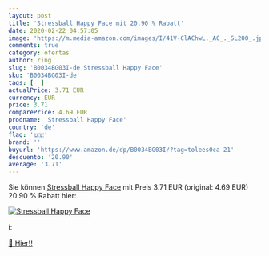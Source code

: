 ```yaml
---
layout: post
title: 'Stressball Happy Face mit 20.90 % Rabatt'
date: 2020-02-22 04:57:05
image: 'https://m.media-amazon.com/images/I/41V-ClAChwL._AC_._SL200_.jpg'
comments: true
category: ofertas
author: ring
slug: 'B0034BG03I-de Stressball Happy Face'
sku: 'B0034BG03I-de'
tags: [  ]
actualPrice: 3.71 EUR
currency: EUR
price: 3.71
comparePrice: 4.69 EUR
prodname: 'Stressball Happy Face'
country: 'de'
flag: '🇩🇪'
brand: ''
buyurl: 'https://www.amazon.de/dp/B0034BG03I/?tag=tolees0ca-21'
descuento: '20.90'
average: '3.71'
---
```


Sie können [Stressball Happy Face](https://www.amazon.de/dp/B0034BG03I/?tag=tolees0ca-21) mit Preis 3.71 EUR (original: 4.69 EUR) 20.90 % Rabatt hier:

[![Stressball Happy Face](https://m.media-amazon.com/images/I/41V-ClAChwL._AC_._SL200_.jpg)](https://www.amazon.de/dp/B0034BG03I/?tag=tolees0ca-21)

ℹ️:


[🛒 Hier!!](https://www.amazon.de/dp/B0034BG03I/?tag=tolees0ca-21)

